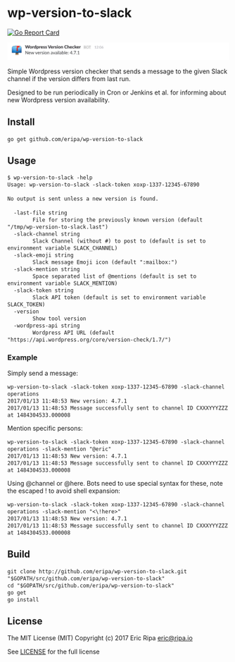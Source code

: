 # wp-version-to-slack

[![Go Report Card](https://goreportcard.com/badge/github.com/eripa/wp-version-to-slack)](https://goreportcard.com/report/github.com/eripa/wp-version-to-slack)

![Example](example.png)

Simple Wordpress version checker that sends a message to the given Slack channel if the version differs from last run.

Designed to be run periodically in Cron or Jenkins et al. for informing about new Wordpress version availability.

## Install

```shell
go get github.com/eripa/wp-version-to-slack
```

## Usage

```shel
$ wp-version-to-slack -help
Usage: wp-version-to-slack -slack-token xoxp-1337-12345-67890

No output is sent unless a new version is found.

  -last-file string
        File for storing the previously known version (default "/tmp/wp-version-to-slack.last")
  -slack-channel string
        Slack Channel (without #) to post to (default is set to environment variable SLACK_CHANNEL)
  -slack-emoji string
        Slack message Emoji icon (default ":mailbox:")
  -slack-mention string
        Space separated list of @mentions (default is set to environment variable SLACK_MENTION)
  -slack-token string
        Slack API token (default is set to environment variable SLACK_TOKEN)
  -version
        Show tool version
  -wordpress-api string
        Wordpress API URL (default "https://api.wordpress.org/core/version-check/1.7/")
```

### Example

Simply send a message:

```shell
wp-version-to-slack -slack-token xoxp-1337-12345-67890 -slack-channel operations
2017/01/13 11:48:53 New version: 4.7.1
2017/01/13 11:48:53 Message successfully sent to channel ID CXXXYYYZZZ at 1484304533.000008
```

Mention specific persons:

```shell
wp-version-to-slack -slack-token xoxp-1337-12345-67890 -slack-channel operations -slack-mention "@eric"
2017/01/13 11:48:53 New version: 4.7.1
2017/01/13 11:48:53 Message successfully sent to channel ID CXXXYYYZZZ at 1484304533.000008
```

Using @channel or @here. Bots need to use special syntax for these, note the escaped ! to avoid shell expansion:

```shell
wp-version-to-slack -slack-token xoxp-1337-12345-67890 -slack-channel operations -slack-mention "<\!here>"
2017/01/13 11:48:53 New version: 4.7.1
2017/01/13 11:48:53 Message successfully sent to channel ID CXXXYYYZZZ at 1484304533.000008
```

## Build

```shell
git clone http://github.com/eripa/wp-version-to-slack.git "$GOPATH/src/github.com/eripa/wp-version-to-slack"
cd "$GOPATH/src/github.com/eripa/wp-version-to-slack"
go get
go install
```

## License

The MIT License (MIT)
Copyright (c) 2017 Eric Ripa <eric@ripa.io>

See [LICENSE](LICENSE) for the full license

